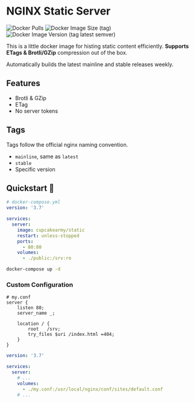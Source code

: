 # NGINX Static Server

![Docker Pulls](https://img.shields.io/docker/pulls/cupcakearmy/static?style=flat-square)
![Docker Image Size (tag)](https://img.shields.io/docker/image-size/cupcakearmy/static/latest?style=flat-square)
![Docker Image Version (tag latest semver)](https://img.shields.io/docker/v/cupcakearmy/static/latest?style=flat-square)

This is a little docker image for histing static content efficiently.
**Supports ETags & Brotli/GZip** compression out of the box.

Automatically builds the latest mainline and stable releases weekly.

## Features

- Brotli & GZip
- ETag
- No server tokens

## Tags

Tags follow the official nginx naming convention.

- `mainline`, same as `latest`
- `stable`
- Specific version

## Quickstart 🚀

```yaml
# docker-compose.yml
version: '3.7'

services:
  server:
    image: cupcakearmy/static
    restart: unless-stopped
    ports:
      - 80:80
    volumes:
      - ./public:/srv:ro
```

```bash
docker-compose up -d
```

### Custom Configuration

```
# my.conf
server {
    listen 80;
    server_name _;

    location / {
        root   /srv;
        try_files $uri /index.html =404;
    }
}
```

```yaml
version: '3.7'

services:
  server:
    # ...
    volumes:
      - ./my.conf:/usr/local/nginx/conf/sites/default.conf
    # ...
```
